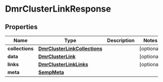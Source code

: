 
# DmrClusterLinkResponse

## Properties
Name | Type | Description | Notes
------------ | ------------- | ------------- | -------------
**collections** | [**DmrClusterLinkCollections**](DmrClusterLinkCollections.md) |  |  [optional]
**data** | [**DmrClusterLink**](DmrClusterLink.md) |  |  [optional]
**links** | [**DmrClusterLinkLinks**](DmrClusterLinkLinks.md) |  |  [optional]
**meta** | [**SempMeta**](SempMeta.md) |  | 



